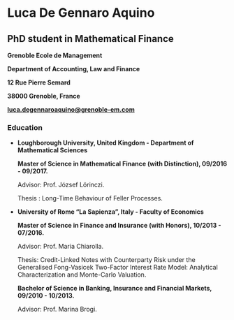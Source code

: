 # **Luca De Gennaro Aquino**
## **PhD student in Mathematical Finance**

**Grenoble Ecole de Management**

**Department of Accounting, Law and Finance**

**12 Rue Pierre Semard**

**38000 Grenoble, France**

**luca.degennaroaquino@grenoble-em.com**


### Education
- **Loughborough University, United Kingdom - Department of Mathematical Sciences**

    **Master of Science in Mathematical Finance (with Distinction), 09/2016 - 09/2017.**

    Advisor: Prof. József Lörinczi.

    Thesis : Long-Time Behaviour of Feller Processes.



-	**University of Rome “La Sapienza”, Italy - Faculty of Economics**

    **Master of Science in Finance and Insurance (with Honors), 10/2013 - 07/2016.**

    Advisor: Prof. Maria Chiarolla.

    Thesis: Credit-Linked Notes with Counterparty Risk under the Generalised Fong-Vasicek Two-Factor Interest Rate Model: Analytical Characterization and Monte-Carlo Valuation.

    **Bachelor of Science in Banking, Insurance and Financial Markets, 09/2010 - 10/2013.**

    Advisor: Prof. Marina Brogi.
